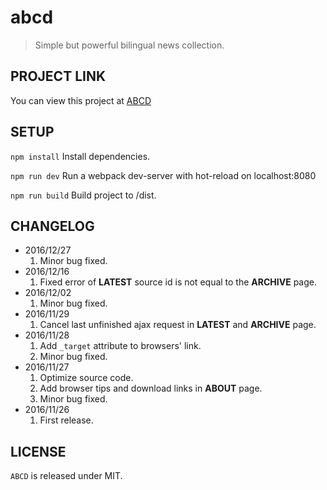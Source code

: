 # abcd

> Simple but powerful bilingual news collection.

## PROJECT LINK
You can view this project at [ABCD](https://rolandreed.cn/abcd)

## SETUP
```npm install``` Install dependencies.

```npm run dev``` Run a webpack dev-server with hot-reload on localhost:8080

```npm run build``` Build project to /dist.

## CHANGELOG
- 2016/12/27
	1. Minor bug fixed.
- 2016/12/16
	1. Fixed error of **LATEST** source id is not equal to the **ARCHIVE** page.
- 2016/12/02
	1. Minor bug fixed.
- 2016/11/29
	1. Cancel last unfinished ajax request in **LATEST** and **ARCHIVE** page.
- 2016/11/28
	1. Add ```_target``` attribute to browsers' link.
	2. Minor bug fixed.
- 2016/11/27
	1. Optimize source code.
	2. Add browser tips and download links in **ABOUT** page.
	3. Minor bug fixed.
- 2016/11/26
	1. First release.

## LICENSE
```ABCD``` is released under MIT.